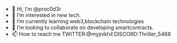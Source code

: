 - 👋 Hi, I’m @proc0d3r
- 👀 I’m interested in new tech.
- 🌱 I’m currently learning web3,blockchain technologies
- 💞️ I’m looking to collaborate on developing smartcontracts.
- 📫 How to reach me TWITTER:@myjnikhil
                      DISCORD:Thriller_5468

<!---
proc0d3r/proc0d3r is a ✨ special ✨ repository because its `README.md` (this file) appears on your GitHub profile.
You can click the Preview link to take a look at your changes.
--->
